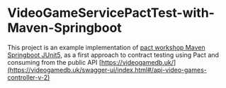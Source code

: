 # VideoGameServicePactTest-with-Maven-Springboot

This project is an example implementation of [pact workshop Maven Springboot JUnit5](https://github.com/pact-foundation/pact-workshop-Maven-Springboot-JUnit5), as a first approach to contract testing using Pact and consuming from the public API [https://videogamedb.uk/](https://videogamedb.uk/swagger-ui/index.html#/api-video-games-controller-v-2)
